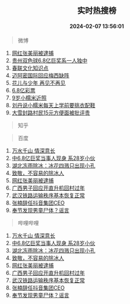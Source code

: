 <div align="center"><h2>实时热搜榜</h2><h4>2024-02-07 13:56:01</h4></div>

> 微博  

1. [网红张美丽被逮捕](https://s.weibo.com/weibo?q=%23%E7%BD%91%E7%BA%A2%E5%BC%A0%E7%BE%8E%E4%B8%BD%E8%A2%AB%E9%80%AE%E6%8D%95%23&t=31&band_rank=1&Refer=top)<br />
2. [贵州双色球6.8亿巨奖系一人独中](https://s.weibo.com/weibo?q=%23%E8%B4%B5%E5%B7%9E%E5%8F%8C%E8%89%B2%E7%90%836.8%E4%BA%BF%E5%B7%A8%E5%A5%96%E7%B3%BB%E4%B8%80%E4%BA%BA%E7%8B%AC%E4%B8%AD%23&t=31&band_rank=2&Refer=top)<br />
3. [春联文化知识点](https://s.weibo.com/weibo?q=%23%E6%98%A5%E8%81%94%E6%96%87%E5%8C%96%E7%9F%A5%E8%AF%86%E7%82%B9%23&t=31&band_rank=3&Refer=top)<br />
4. [迈阿密国际回应梅西缺阵](https://s.weibo.com/weibo?q=%23%E8%BF%88%E9%98%BF%E5%AF%86%E5%9B%BD%E9%99%85%E5%9B%9E%E5%BA%94%E6%A2%85%E8%A5%BF%E7%BC%BA%E9%98%B5%23&t=31&band_rank=4&Refer=top)<br />
5. [花儿与少年 再见不再见](https://s.weibo.com/weibo?q=%E8%8A%B1%E5%84%BF%E4%B8%8E%E5%B0%91%E5%B9%B4%20%E5%86%8D%E8%A7%81%E4%B8%8D%E5%86%8D%E8%A7%81&t=31&band_rank=5&Refer=top)<br />
6. [6.8亿彩票](https://s.weibo.com/weibo?q=6.8%E4%BA%BF%E5%BD%A9%E7%A5%A8&t=31&band_rank=6&Refer=top)<br />
7. [9岁小糯米近照](https://s.weibo.com/weibo?q=9%E5%B2%81%E5%B0%8F%E7%B3%AF%E7%B1%B3%E8%BF%91%E7%85%A7&t=31&band_rank=7&Refer=top)<br />
8. [刘丹说小糯米每天上学前要挑衣配鞋](https://s.weibo.com/weibo?q=%23%E5%88%98%E4%B8%B9%E8%AF%B4%E5%B0%8F%E7%B3%AF%E7%B1%B3%E6%AF%8F%E5%A4%A9%E4%B8%8A%E5%AD%A6%E5%89%8D%E8%A6%81%E6%8C%91%E8%A1%A3%E9%85%8D%E9%9E%8B%23&t=31&band_rank=8&Refer=top)<br />
9. [大雪封路村民15元方便面被批评贵](https://s.weibo.com/weibo?q=%23%E5%A4%A7%E9%9B%AA%E5%B0%81%E8%B7%AF%E6%9D%91%E6%B0%9115%E5%85%83%E6%96%B9%E4%BE%BF%E9%9D%A2%E8%A2%AB%E6%89%B9%E8%AF%84%E8%B4%B5%23&t=31&band_rank=9&Refer=top)<br />

> 知乎  


> 百度  

1. [万水千山 情深意长](https://www.baidu.com/s?wd=%E4%B8%87%E6%B0%B4%E5%8D%83%E5%B1%B1+%E6%83%85%E6%B7%B1%E6%84%8F%E9%95%BF&sa=fyb_news&rsv_dl=fyb_news)<br />
2. [中6.8亿巨奖当事人现身 系28岁小伙](https://www.baidu.com/s?wd=%E4%B8%AD6.8%E4%BA%BF%E5%B7%A8%E5%A5%96%E5%BD%93%E4%BA%8B%E4%BA%BA%E7%8E%B0%E8%BA%AB+%E7%B3%BB28%E5%B2%81%E5%B0%8F%E4%BC%99&sa=fyb_news&rsv_dl=fyb_news)<br />
3. [湖北冻雨除冰：冰花四溅只出现小孔](https://www.baidu.com/s?wd=%E6%B9%96%E5%8C%97%E5%86%BB%E9%9B%A8%E9%99%A4%E5%86%B0%EF%BC%9A%E5%86%B0%E8%8A%B1%E5%9B%9B%E6%BA%85%E5%8F%AA%E5%87%BA%E7%8E%B0%E5%B0%8F%E5%AD%94&sa=fyb_news&rsv_dl=fyb_news)<br />
4. [致敬，不容易的除冰人](https://www.baidu.com/s?wd=%E8%87%B4%E6%95%AC%EF%BC%8C%E4%B8%8D%E5%AE%B9%E6%98%93%E7%9A%84%E9%99%A4%E5%86%B0%E4%BA%BA&sa=fyb_news&rsv_dl=fyb_news)<br />
5. [网红张美丽被逮捕](https://www.baidu.com/s?wd=%E7%BD%91%E7%BA%A2%E5%BC%A0%E7%BE%8E%E4%B8%BD%E8%A2%AB%E9%80%AE%E6%8D%95&sa=fyb_news&rsv_dl=fyb_news)<br />
6. [广西男子回应开直升机回村过年](https://www.baidu.com/s?wd=%E5%B9%BF%E8%A5%BF%E7%94%B7%E5%AD%90%E5%9B%9E%E5%BA%94%E5%BC%80%E7%9B%B4%E5%8D%87%E6%9C%BA%E5%9B%9E%E6%9D%91%E8%BF%87%E5%B9%B4&sa=fyb_news&rsv_dl=fyb_news)<br />
7. [武汉铁路运输秩序基本恢复正常](https://www.baidu.com/s?wd=%E6%AD%A6%E6%B1%89%E9%93%81%E8%B7%AF%E8%BF%90%E8%BE%93%E7%A7%A9%E5%BA%8F%E5%9F%BA%E6%9C%AC%E6%81%A2%E5%A4%8D%E6%AD%A3%E5%B8%B8&sa=fyb_news&rsv_dl=fyb_news)<br />
8. [张楠辞任抖音集团CEO](https://www.baidu.com/s?wd=%E5%BC%A0%E6%A5%A0%E8%BE%9E%E4%BB%BB%E6%8A%96%E9%9F%B3%E9%9B%86%E5%9B%A2CEO&sa=fyb_news&rsv_dl=fyb_news)<br />
9. [奉节发现男童尸体？谣言](https://www.baidu.com/s?wd=%E5%A5%89%E8%8A%82%E5%8F%91%E7%8E%B0%E7%94%B7%E7%AB%A5%E5%B0%B8%E4%BD%93%EF%BC%9F%E8%B0%A3%E8%A8%80&sa=fyb_news&rsv_dl=fyb_news)<br />

> 哔哩哔哩  

1. [万水千山 情深意长](https://www.baidu.com/s?wd=%E4%B8%87%E6%B0%B4%E5%8D%83%E5%B1%B1+%E6%83%85%E6%B7%B1%E6%84%8F%E9%95%BF&sa=fyb_news&rsv_dl=fyb_news)<br />
2. [中6.8亿巨奖当事人现身 系28岁小伙](https://www.baidu.com/s?wd=%E4%B8%AD6.8%E4%BA%BF%E5%B7%A8%E5%A5%96%E5%BD%93%E4%BA%8B%E4%BA%BA%E7%8E%B0%E8%BA%AB+%E7%B3%BB28%E5%B2%81%E5%B0%8F%E4%BC%99&sa=fyb_news&rsv_dl=fyb_news)<br />
3. [湖北冻雨除冰：冰花四溅只出现小孔](https://www.baidu.com/s?wd=%E6%B9%96%E5%8C%97%E5%86%BB%E9%9B%A8%E9%99%A4%E5%86%B0%EF%BC%9A%E5%86%B0%E8%8A%B1%E5%9B%9B%E6%BA%85%E5%8F%AA%E5%87%BA%E7%8E%B0%E5%B0%8F%E5%AD%94&sa=fyb_news&rsv_dl=fyb_news)<br />
4. [致敬，不容易的除冰人](https://www.baidu.com/s?wd=%E8%87%B4%E6%95%AC%EF%BC%8C%E4%B8%8D%E5%AE%B9%E6%98%93%E7%9A%84%E9%99%A4%E5%86%B0%E4%BA%BA&sa=fyb_news&rsv_dl=fyb_news)<br />
5. [网红张美丽被逮捕](https://www.baidu.com/s?wd=%E7%BD%91%E7%BA%A2%E5%BC%A0%E7%BE%8E%E4%B8%BD%E8%A2%AB%E9%80%AE%E6%8D%95&sa=fyb_news&rsv_dl=fyb_news)<br />
6. [广西男子回应开直升机回村过年](https://www.baidu.com/s?wd=%E5%B9%BF%E8%A5%BF%E7%94%B7%E5%AD%90%E5%9B%9E%E5%BA%94%E5%BC%80%E7%9B%B4%E5%8D%87%E6%9C%BA%E5%9B%9E%E6%9D%91%E8%BF%87%E5%B9%B4&sa=fyb_news&rsv_dl=fyb_news)<br />
7. [武汉铁路运输秩序基本恢复正常](https://www.baidu.com/s?wd=%E6%AD%A6%E6%B1%89%E9%93%81%E8%B7%AF%E8%BF%90%E8%BE%93%E7%A7%A9%E5%BA%8F%E5%9F%BA%E6%9C%AC%E6%81%A2%E5%A4%8D%E6%AD%A3%E5%B8%B8&sa=fyb_news&rsv_dl=fyb_news)<br />
8. [张楠辞任抖音集团CEO](https://www.baidu.com/s?wd=%E5%BC%A0%E6%A5%A0%E8%BE%9E%E4%BB%BB%E6%8A%96%E9%9F%B3%E9%9B%86%E5%9B%A2CEO&sa=fyb_news&rsv_dl=fyb_news)<br />
9. [奉节发现男童尸体？谣言](https://www.baidu.com/s?wd=%E5%A5%89%E8%8A%82%E5%8F%91%E7%8E%B0%E7%94%B7%E7%AB%A5%E5%B0%B8%E4%BD%93%EF%BC%9F%E8%B0%A3%E8%A8%80&sa=fyb_news&rsv_dl=fyb_news)<br />
